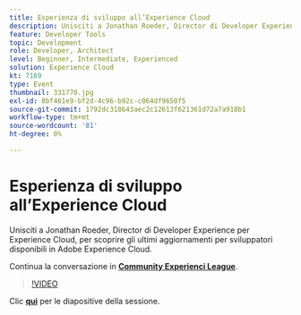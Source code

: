 ```yaml
---
title: Esperienza di sviluppo all’Experience Cloud
description: Unisciti a Jonathan Roeder, Director di Developer Experience per Experience Cloud, per scoprire gli ultimi aggiornamenti per sviluppatori disponibili in Adobe Experience Cloud. Questa sessione è stata distribuita come parte dell’evento Contenuto Adobe Developers Live.
feature: Developer Tools
topic: Development
role: Developer, Architect
level: Beginner, Intermediate, Experienced
solution: Experience Cloud
kt: 7169
type: Event
thumbnail: 331770.jpg
exl-id: 8bf461e9-bf2d-4c96-b92c-c064df9650f5
source-git-commit: 1792dc318643aec2c12613f621361d72a7a918b1
workflow-type: tm+mt
source-wordcount: '81'
ht-degree: 0%

---
```


# Esperienza di sviluppo all’Experience Cloud

Unisciti a Jonathan Roeder, Director di Developer Experience per Experience Cloud, per scoprire gli ultimi aggiornamenti per sviluppatori disponibili in Adobe Experience Cloud.

Continua la conversazione in **[Community Experienci League](https://adobe.ly/36Yd3v6)**.

>[!VIDEO](https://video.tv.adobe.com/v/331770/?quality=12&learn=on&hidetitle=true)

Clic **[qui](/help/adobe-developers-live/assets/developer-experience.pdf)** per le diapositive della sessione.
